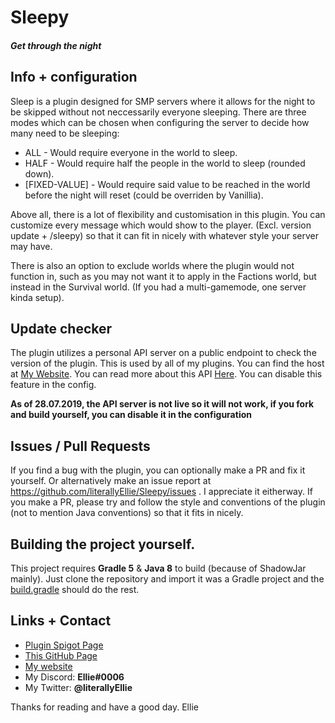 # Sleepy
#### *Get through the night*

## Info + configuration

Sleep is a plugin designed for SMP servers where it allows for the night to be skipped without not neccessarily everyone sleeping.
There are three modes which can be chosen when configuring the server to decide how many need to be sleeping:
* ALL           - Would require everyone in the world to sleep.
* HALF          - Would require half the people in the world to sleep (rounded down).
* [FIXED-VALUE] - Would require said value to be reached in the world before the night will reset (could be overriden by Vanillia).

Above all, there is a lot of flexibility and customisation in this plugin. You can customize every message which would show to the player. (Excl. version update + /sleepy) so that it can fit in nicely with whatever style your server may have. 

There is also an option to exclude worlds where the plugin would not function in, such as you may not want it to apply in the Factions world, but instead in the Survival world. (If you had a multi-gamemode, one server kinda setup).

## Update checker

The plugin utilizes a personal API server on a public endpoint to check the version of the plugin. This is used by all of my plugins. You can find the host at [My Website](https://elliepotato.de). You can read more about this API [Here](https://github.com/literallyEllie/elliepotato-api). You can disable this feature in the config.

**As of 28.07.2019, the API server is not live so it will not work, if you fork and build yourself, you can disable it in the configuration**

## Issues / Pull Requests
If you find a bug with the plugin, you can optionally make a PR and fix it yourself. Or alternatively make an issue report at https://github.com/literallyEllie/Sleepy/issues . I appreciate it eitherway. 
If you make a PR, please try and follow the style and conventions of the plugin (not to mention Java conventions) so that it fits in nicely.

## Building the project yourself.
This project requires **Gradle 5** & **Java 8** to build (because of ShadowJar mainly). Just clone the repository and import it was a Gradle project and the [build.gradle](https://github.com/literallyEllie/Sleepy/blob/master/build.gradle) should do the rest.

## Links + Contact
* [Plugin Spigot Page](spigotmc.org/resources/sleepy.69678/)
* [This GitHub Page](https://github.com/literallyEllie/Sleepy)
* [My website](https://elliepotato.de)
* My Discord: **Ellie#0006**
* My Twitter: **@literallyEllie**


Thanks for reading and have a good day.
Ellie

